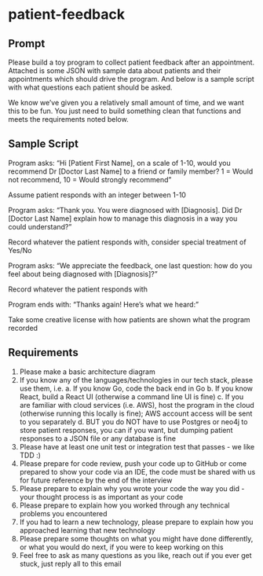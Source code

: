 # patient-feedback

## Prompt

Please build a toy program to collect patient feedback after an appointment. Attached is some JSON with sample data about patients and their appointments which should drive the program. And below is a
sample script with what questions each patient should be asked.

We know we’ve given you a relatively small amount of time, and we want this to be fun. You just need to build something clean that functions and meets the requirements noted below.


## Sample Script

Program asks: “Hi [Patient First Name], on a scale of 1-10, would you recommend Dr [Doctor Last Name] to a friend or family member? 1 = Would not recommend, 10 = Would strongly recommend”

Assume patient responds with an integer between 1-10

Program asks: “Thank you. You were diagnosed with [Diagnosis]. Did Dr [Doctor Last Name] explain how to manage this diagnosis in a way you could understand?”

Record whatever the patient responds with, consider special treatment of Yes/No

Program asks: “We appreciate the feedback, one last question: how do you feel about being diagnosed with [Diagnosis]?”

Record whatever the patient responds with

Program ends with: “Thanks again! Here’s what we heard:”

Take some creative license with how patients are shown what the program recorded


## Requirements

1. Please make a basic architecture diagram
2. If you know any of the languages/technologies in our tech stack, please use them, i.e.
    a. If you know Go, code the back end in Go
    b. If you know React, build a React UI (otherwise a command line UI is fine)
    c. If you are familiar with cloud services (i.e. AWS), host the program in the cloud (otherwise running this locally is fine); AWS account access will be sent to you separately
    d. BUT you do NOT have to use Postgres or neo4j to store patient responses, you can if you want, but dumping patient responses to a JSON file or any database is fine
3. Please have at least one unit test or integration test that passes - we like TDD :)
4. Please prepare for code review, push your code up to GitHub or come prepared to show your code via an IDE, the code must be shared with us for future reference by the end of the interview
5. Please prepare to explain why you wrote your code the way you did - your thought process is as important as your code
6. Please prepare to explain how you worked through any technical problems you encountered
7. If you had to learn a new technology, please prepare to explain how you approached learning that new technology
8. Please prepare some thoughts on what you might have done differently, or what you would do next, if you were to keep working on this
9. Feel free to ask as many questions as you like, reach out if you ever get stuck, just reply all to this email
